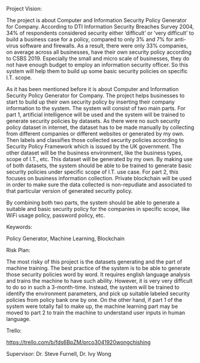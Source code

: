 Project Vision:

The project is about Computer and Information Security Policy Generator for Company.  According to DTI Information Security Breaches Survey 2004, 34% of respondents considered security either ‘difficult’ or ‘very difficult’ to build a business case for a policy, compared to only 3% and 7% for anti-virus software and firewalls.  As a result, there were only 33% companies, on average across all businesses, have their own security policy according to CSBS 2019. Especially the small and micro scale of businesses, they do not have enough budget to employ an information security officer.  So this system will help them to build up some basic security policies on specific I.T. scope.

As it has been mentioned before it is about Computer and Information Security Policy Generator for Company.  The project helps businesses to start to build up their own security policy by inserting their company information to the system.  The system will consist of two main parts.  For part 1, artificial intelligence will be used and the system will be trained to generate security policies by datasets.  As there were no such security policy dataset in internet, the dataset has to be made manually by collecting from different companies or different websites or generated by my own.  Then labels and classifies those collected security policies according to Security Policy Framework which is issued by the UK government.  The other dataset will be the business environment, like the business types, scope of I.T., etc.  This dataset will be generated by my own.  By making use of both datasets, the system should be able to be trained to generate basic security policies under specific scope of I.T. use case.  For part 2, this focuses on business information collection.  Private blockchain will be used in order to make sure the data collected is non-repudiate and associated to that particular version of generated security policy.

By combining both two parts, the system should be able to generate a suitable and basic security policy for the companies in specific scope, like WiFi usage policy, password policy, etc.


Keywords:

Policy Generator, Machine Learning, Blockchain


Risk Plan:

The most risky of this project is the datasets generating and the part of machine training.  The best practice of the system is to be able to generate those security policies word by word.  It requires english language analysis and trains the machine to have such ability.  However, it is very very difficult to do so in such a 3-month-time.  Instead, the system will be trained to identify the environment parameters, and pick up suitable labeled security policies from policy bank one by one.  On the other hand, if part 1 of the system were totally fail to make up, the machine learning part may be moved to part 2 to train the machine to understand user inputs in human language.


Trello:

https://trello.com/b/fds6BpZM/prco3041920wongchishing


Supervisor: Dr. Steve Furnell, Dr. Ivy Wong
